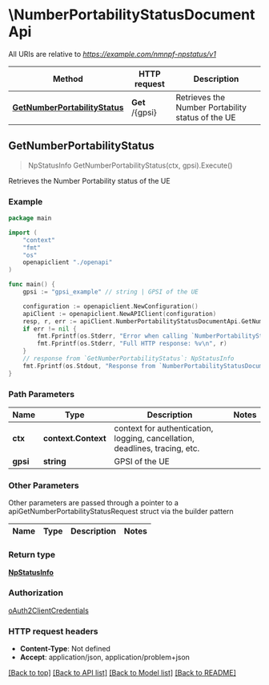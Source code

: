 # \NumberPortabilityStatusDocumentApi

All URIs are relative to *https://example.com/nmnpf-npstatus/v1*

Method | HTTP request | Description
------------- | ------------- | -------------
[**GetNumberPortabilityStatus**](NumberPortabilityStatusDocumentApi.md#GetNumberPortabilityStatus) | **Get** /{gpsi} | Retrieves the Number Portability status of the UE



## GetNumberPortabilityStatus

> NpStatusInfo GetNumberPortabilityStatus(ctx, gpsi).Execute()

Retrieves the Number Portability status of the UE

### Example

```go
package main

import (
    "context"
    "fmt"
    "os"
    openapiclient "./openapi"
)

func main() {
    gpsi := "gpsi_example" // string | GPSI of the UE

    configuration := openapiclient.NewConfiguration()
    apiClient := openapiclient.NewAPIClient(configuration)
    resp, r, err := apiClient.NumberPortabilityStatusDocumentApi.GetNumberPortabilityStatus(context.Background(), gpsi).Execute()
    if err != nil {
        fmt.Fprintf(os.Stderr, "Error when calling `NumberPortabilityStatusDocumentApi.GetNumberPortabilityStatus``: %v\n", err)
        fmt.Fprintf(os.Stderr, "Full HTTP response: %v\n", r)
    }
    // response from `GetNumberPortabilityStatus`: NpStatusInfo
    fmt.Fprintf(os.Stdout, "Response from `NumberPortabilityStatusDocumentApi.GetNumberPortabilityStatus`: %v\n", resp)
}
```

### Path Parameters


Name | Type | Description  | Notes
------------- | ------------- | ------------- | -------------
**ctx** | **context.Context** | context for authentication, logging, cancellation, deadlines, tracing, etc.
**gpsi** | **string** | GPSI of the UE | 

### Other Parameters

Other parameters are passed through a pointer to a apiGetNumberPortabilityStatusRequest struct via the builder pattern


Name | Type | Description  | Notes
------------- | ------------- | ------------- | -------------


### Return type

[**NpStatusInfo**](NpStatusInfo.md)

### Authorization

[oAuth2ClientCredentials](../README.md#oAuth2ClientCredentials)

### HTTP request headers

- **Content-Type**: Not defined
- **Accept**: application/json, application/problem+json

[[Back to top]](#) [[Back to API list]](../README.md#documentation-for-api-endpoints)
[[Back to Model list]](../README.md#documentation-for-models)
[[Back to README]](../README.md)

